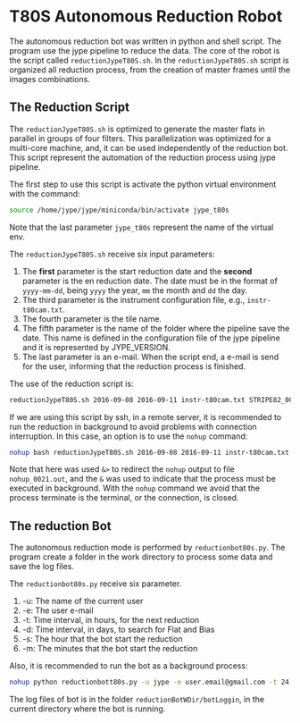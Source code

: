 # T80S Autonomous Reduction Robot

The autonomous reduction bot was written in python and shell script.
The program use the jype pipeline to reduce the data. The core of the robot is the script called `reductionJypeT80S.sh`.
In the `reductionJypeT80S.sh` script is organized all reduction process, from the creation of master frames until the images combinations.

## The Reduction Script

The `reductionJypeT80S.sh` is optimized to generate the master flats in parallel in groups of four filters. This parallelization was optimized for a multi-core machine, and, it can be used independently of the reduction bot. This script represent the automation of the reduction process using jype pipeline.

The first step to use this script is activate the python virtual environment with the command:

```bash
source /home/jype/jype/miniconda/bin/activate jype_t80s
```

Note that the last parameter `jype_t80s` represent the name of the virtual env.

The `reductionJypeT80S.sh` receive six input parameters:

1. The **first** parameter is the start reduction date and the **second** parameter is the en reduction date. The date must be  in the format of `yyyy-mm-dd`, being `yyyy` the year, `mm` the month and `dd` the day.
2. The third parameter is the instrument configuration file, e.g.,  `instr-t80cam.txt`.
3. The fourth parameter is the tile name.
4. The fifth parameter is the name of the folder where the pipeline save the date. This name is defined in the configuration file of the jype pipeline and it is represented by JYPE_VERSION.
5. The last parameter is an e-mail. When the script end, a e-mail is send for the user, informing that the reduction process is finished.

The use of the reduction script is:

```bash
reductionJypeT80S.sh 2016-09-08 2016-09-11 instr-t80cam.txt STRIPE82_0021 STRIPE82 use.email@gmail.com
```

If we are using this script by ssh, in a remote server, it is recommended to run the reduction in background to avoid problems with connection interruption. In this case, an option is to use the `nohup` command:

```bash
nohup bash reductionJypeT80S.sh 2016-09-08 2016-09-11 instr-t80cam.txt STRIPE82_0021 STRIPE82 use.email@gmail.com &> nohup_0021.out&
```

Note that here was used `&>` to redirect the `nohup` output to file `nohup_0021.out`, and the `&` was
used to indicate that the process must be executed in background. With the `nohup` command we avoid that the process terminate is the terminal, or the connection, is closed.

## The reduction Bot

The autonomous reduction mode is performed by `reductionbot80s.py`.
The program create a folder in the work directory to process some data and save the log files.

The `reductionbot80s.py` receive six parameter.

1. -u: The name of the current user
2. -e: The user e-mail
3. -t: Time interval, in hours, for the next reduction
4. -d: Time interval, in days, to search for Flat and Bias
5. -s: The hour that the bot start the reduction
6. -m: The minutes that the bot start the reduction


Also, it is recommended to run the bot as a background process:

```bash
nohup python reductionbott80s.py -u jype -e user.email@gmail.com -t 24 -d 20 -s 7 -m 0 &> nohup_bot&
```

The log files of bot is in the folder `reductionBotWDir/botLoggin`, in the current directory where the bot is running.
